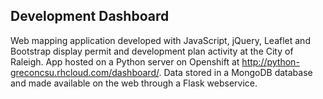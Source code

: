  Development Dashboard
--------------------------
Web mapping application developed with JavaScript, jQuery, Leaflet and Bootstrap display permit and development plan activity at the City of Raleigh. App hosted on a Python server on Openshift at http://python-greconcsu.rhcloud.com/dashboard/.  Data stored in a MongoDB database and made available on the web through a Flask webservice. 
